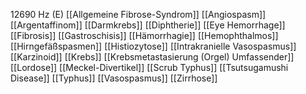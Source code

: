 12690 Hz (E)
[[Allgemeine Fibrose-Syndrom]]
[[Angiospasm]]
[[Argentaffinom]]
[[Darmkrebs]]
[[Diphtherie]]
[[Eye Hemorrhage]]
[[Fibrosis]]
[[Gastroschisis]]
[[Hämorrhagie]]
[[Hemophthalmos]]
[[Hirngefäßspasmen]]
[[Histiozytose]]
[[Intrakranielle Vasospasmus]]
[[Karzinoid]]
[[Krebs]]
[[Krebsmetastasierung (Orgel) Umfassender]]
[[Lordose]]
[[Meckel-Divertikel]]
[[Scrub Typhus]]
[[Tsutsugamushi Disease]]
[[Typhus]]
[[Vasospasmus]]
[[Zirrhose]]
